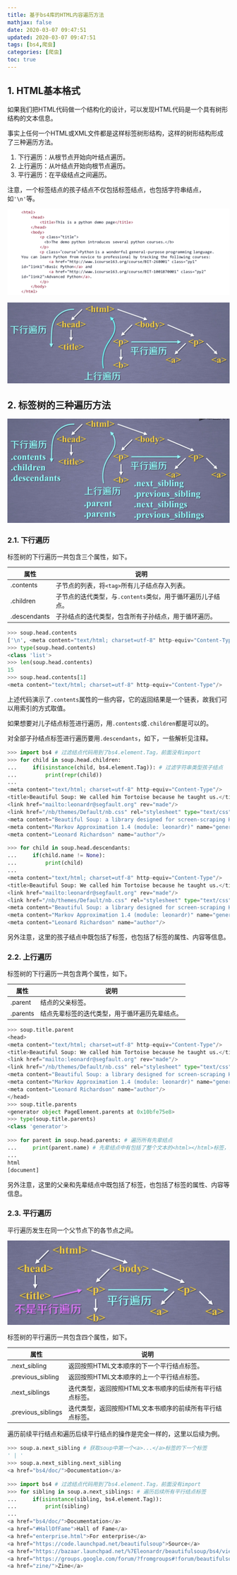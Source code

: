 ```yaml
---
title: 基于bs4库的HTML内容遍历方法
mathjax: false
date: 2020-03-07 09:47:51
updated: 2020-03-07 09:47:51
tags: [bs4,爬虫]
categories: [爬虫]
toc: true
---
```


## 1. HTML基本格式

如果我们把HTML代码做一个结构化的设计，可以发现HTML代码是一个具有树形结构的文本信息。

事实上任何一个HTML或XML文件都是这样标签树形结构，这样的树形结构形成了三种遍历方法。

1. 下行遍历：从根节点开始向叶结点遍历。
2. 上行遍历：从叶结点开始向根节点遍历。
3. 平行遍历：在平级结点之间遍历。
<!--more-->
注意，一个标签结点的孩子结点不仅包括标签结点，也包括字符串结点，如`'\n'`等。

![](https://raw.githubusercontent.com/gukaifeng/PicGo/master/img/%E5%9F%BA%E4%BA%8Ebs4%E5%BA%93%E7%9A%84HTML%E5%86%85%E5%AE%B9%E9%81%8D%E5%8E%86%E6%96%B9%E6%B3%95_1.png)

![](https://raw.githubusercontent.com/gukaifeng/PicGo/master/img/%E5%9F%BA%E4%BA%8Ebs4%E5%BA%93%E7%9A%84HTML%E5%86%85%E5%AE%B9%E9%81%8D%E5%8E%86%E6%96%B9%E6%B3%95_2.png)



## 2. 标签树的三种遍历方法

![](https://raw.githubusercontent.com/gukaifeng/PicGo/master/img/%E5%9F%BA%E4%BA%8Ebs4%E5%BA%93%E7%9A%84HTML%E5%86%85%E5%AE%B9%E9%81%8D%E5%8E%86%E6%96%B9%E6%B3%95_3.png)

### 2.1. 下行遍历

标签树的下行遍历一共包含三个属性，如下。

| 属性         | 说明                                                        |
| ------------ | ----------------------------------------------------------- |
| .contents    | 子节点的列表，将`<tag>`所有儿子结点存入列表。               |
| .children    | 子节点的迭代类型，与`.contents`类似，用于循环遍历儿子结点。 |
| .descendants | 子孙结点的迭代类型，包含所有子孙结点，用于循环遍历。        |

```python
>>> soup.head.contents
['\n', <meta content="text/html; charset=utf-8" http-equiv="Content-Type"/>, '\n', <title>Beautiful Soup: We called him Tortoise because he taught us.</title>, '\n', <link href="mailto:leonardr@segfault.org" rev="made"/>, '\n', <link href="/nb/themes/Default/nb.css" rel="stylesheet" type="text/css"/>, '\n', <meta content="Beautiful Soup: a library designed for screen-scraping HTML and XML." name="Description"/>, '\n', <meta content="Markov Approximation 1.4 (module: leonardr)" name="generator"/>, '\n', <meta content="Leonard Richardson" name="author"/>, '\n']
>>> type(soup.head.contents)
<class 'list'>
>>> len(soup.head.contents)
15
>>> soup.head.contents[1]
<meta content="text/html; charset=utf-8" http-equiv="Content-Type"/>
```

上述代码演示了`.contents`属性的一些内容，它的返回结果是一个链表，故我们可以用索引的方式取值。

如果想要对儿子结点标签进行遍历，用`.contents`或`.children`都是可以的。

对全部子孙结点标签进行遍历要用`.descendants`，如下，一些解析见注释。

```python
>>> import bs4 # 过滤结点代码用到了bs4.element.Tag，前面没有import
>>> for child in soup.head.children:
...     if(isinstance(child, bs4.element.Tag)): # 过滤字符串类型孩子结点
...         print(repr(child))
... 
<meta content="text/html; charset=utf-8" http-equiv="Content-Type"/>
<title>Beautiful Soup: We called him Tortoise because he taught us.</title>
<link href="mailto:leonardr@segfault.org" rev="made"/>
<link href="/nb/themes/Default/nb.css" rel="stylesheet" type="text/css"/>
<meta content="Beautiful Soup: a library designed for screen-scraping HTML and XML." name="Description"/>
<meta content="Markov Approximation 1.4 (module: leonardr)" name="generator"/>
<meta content="Leonard Richardson" name="author"/>
```

```python
>>> for child in soup.head.descendants:
...     if(child.name != None):
...         print(child)
... 
<meta content="text/html; charset=utf-8" http-equiv="Content-Type"/>
<title>Beautiful Soup: We called him Tortoise because he taught us.</title>
<link href="mailto:leonardr@segfault.org" rev="made"/>
<link href="/nb/themes/Default/nb.css" rel="stylesheet" type="text/css"/>
<meta content="Beautiful Soup: a library designed for screen-scraping HTML and XML." name="Description"/>
<meta content="Markov Approximation 1.4 (module: leonardr)" name="generator"/>
<meta content="Leonard Richardson" name="author"/>
```

另外注意，这里的孩子结点中既包括了标签，也包括了标签的属性、内容等信息。

### 2.2. 上行遍历

标签树的下行遍历一共包含两个属性，如下。

| 属性     | 说明                                           |
| -------- | ---------------------------------------------- |
| .parent  | 结点的父亲标签。                               |
| .parents | 结点先辈标签的迭代类型，用于循环遍历先辈结点。 |

```python
>>> soup.title.parent
<head>
<meta content="text/html; charset=utf-8" http-equiv="Content-Type"/>
<title>Beautiful Soup: We called him Tortoise because he taught us.</title>
<link href="mailto:leonardr@segfault.org" rev="made"/>
<link href="/nb/themes/Default/nb.css" rel="stylesheet" type="text/css"/>
<meta content="Beautiful Soup: a library designed for screen-scraping HTML and XML." name="Description"/>
<meta content="Markov Approximation 1.4 (module: leonardr)" name="generator"/>
<meta content="Leonard Richardson" name="author"/>
</head>
>>> soup.title.parents
<generator object PageElement.parents at 0x10bfe75e8>
>>> type(soup.title.parents)
<class 'generator'>
```

```python
>>> for parent in soup.head.parents: # 遍历所有先辈结点
...     print(parent.name) # 先辈结点中有包括了整个文本的<html></html>标签，内容太多，这里只输出其name属性
... 
html
[document]
```

另外注意，这里的父亲和先辈结点中既包括了标签，也包括了标签的属性、内容等信息。

### 2.3. 平行遍历

平行遍历发生在同一个父节点下的各节点之间。

![](https://raw.githubusercontent.com/gukaifeng/PicGo/master/img/%E5%9F%BA%E4%BA%8Ebs4%E5%BA%93%E7%9A%84HTML%E5%86%85%E5%AE%B9%E9%81%8D%E5%8E%86%E6%96%B9%E6%B3%95_4.png)

标签树的平行遍历一共包含四个属性，如下。

| 属性               | 说明                                                     |
| ------------------ | -------------------------------------------------------- |
| .next_sibling      | 返回按照HTML文本顺序的下一个平行结点标签。               |
| .previous_sibling  | 返回按照HTML文本顺序的上一个平行结点标签。               |
| .next_siblings     | 迭代类型，返回按照HTML文本书顺序的后续所有平行结点标签。 |
| .previous_siblings | 迭代类型，返回按照HTML文本书顺序的前续所有平行结点标签。 |

遍历前续平行结点和遍历后续平行结点的操作是完全一样的，这里以后续为例。

```python
>>> soup.a.next_sibling # 获取soup中第一个<a>...</a>标签的下一个标签
' | '
>>> soup.a.next_sibling.next_sibling
<a href="bs4/doc/">Documentation</a>
```

```python
>>> import bs4 # 过滤结点代码用到了bs4.element.Tag，前面没有import
>>> for sibling in soup.a.next_siblings: # 遍历后续所有平行结点标签
...     if(isinstance(sibling, bs4.element.Tag)):
...         print(sibling)
... 
<a href="bs4/doc/">Documentation</a>
<a href="#HallOfFame">Hall of Fame</a>
<a href="enterprise.html">For enterprise</a>
<a href="https://code.launchpad.net/beautifulsoup">Source</a>
<a href="https://bazaar.launchpad.net/%7Eleonardr/beautifulsoup/bs4/view/head:/CHANGELOG">Changelog</a>
<a href="https://groups.google.com/forum/?fromgroups#!forum/beautifulsoup">Discussion group</a>
<a href="zine/">Zine</a>
```


